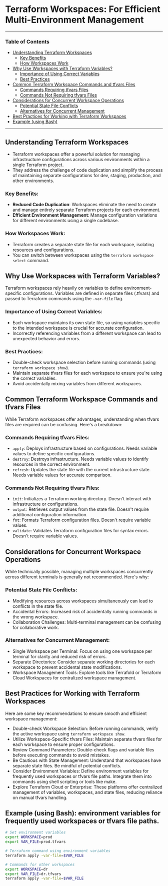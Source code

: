 # Terraform Workspaces: For Efficient Multi-Environment Management

---

### Table of Contents

- [Understanding Terraform Workspaces](#understanding-terraform-workspaces)
  - [Key Benefits](#key-benefits)
  - [How Workspaces Work](#how-workspaces-work)
- [Why Use Workspaces with Terraform Variables?](#why-use-workspaces-with-terraform-variables)
  - [Importance of Using Correct Variables](#importance-of-using-correct-variables)
  - [Best Practices](#best-practices)
- [Common Terraform Workspace Commands and tfvars Files](#common-terraform-workspace-commands-and-tfvars-files)
  - [Commands Requiring tfvars Files](#commands-requiring-tfvars-files)
  - [Commands Not Requiring tfvars Files](#commands-not-requiring-tfvars-files)
- [Considerations for Concurrent Workspace Operations](#considerations-for-concurrent-workspace-operations)
  - [Potential State File Conflicts](#potential-state-file-conflicts)
  - [Alternatives for Concurrent Management](#alternatives-for-concurrent-management)
- [Best Practices for Working with Terraform Workspaces](#best-practices-for-working-with-terraform-workspaces)
- [Example (using Bash)](#example-using-bash)

---

## Understanding Terraform Workspaces

-  Terraform workspaces offer a powerful solution for managing infrastructure configurations across various environments within a single Terraform project.
-  They address the challenge of code duplication and simplify the process of maintaining separate configurations for dev, staging, production, and other environments.

### Key Benefits:

- **Reduced Code Duplication**: Workspaces eliminate the need to create and manage entirely separate Terraform projects for each environment.
- **Efficient Environment Management**: Manage configuration variations for different environments using a single codebase.

### How Workspaces Work:

- Terraform creates a separate state file for each workspace, isolating resources and configurations.
- You can switch between workspaces using the `terraform workspace select` command.

## Why Use Workspaces with Terraform Variables?

Terraform workspaces rely heavily on variables to define environment-specific configurations. Variables are defined in separate files (.tfvars) and passed to Terraform commands using the `-var-file` flag.

### Importance of Using Correct Variables:

- Each workspace maintains its own state file, so using variables specific to the intended workspace is crucial for accurate configuration.
- Incorrectly referencing variables from a different workspace can lead to unexpected behavior and errors.

### Best Practices:

- Double-check workspace selection before running commands (using `terraform workspace show`).
- Maintain separate tfvars files for each workspace to ensure you're using the correct variables.
- Avoid accidentally mixing variables from different workspaces.

## Common Terraform Workspace Commands and tfvars Files

While Terraform workspaces offer advantages, understanding when tfvars files are required can be confusing. Here's a breakdown:

### Commands Requiring tfvars Files:

- `apply`: Deploys infrastructure based on configurations. Needs variable values to define specific configurations.
- `destroy`: Destroys infrastructure. Needs variable values to identify resources in the correct environment.
- `refresh`: Updates the state file with the current infrastructure state. Needs variable values for accurate comparison.

### Commands Not Requiring tfvars Files:

- `init`: Initializes a Terraform working directory. Doesn't interact with infrastructure or configurations.
- `output`: Retrieves output values from the state file. Doesn't require additional configuration information.
- `fmt`: Formats Terraform configuration files. Doesn't require variable values.
- `validate`: Validates Terraform configuration files for syntax errors. Doesn't require variable values.

## Considerations for Concurrent Workspace Operations

While technically possible, managing multiple workspaces concurrently across different terminals is generally not recommended. Here's why:

### Potential State File Conflicts:

- Modifying resources across workspaces simultaneously can lead to conflicts in the state file.
- Accidental Errors: Increased risk of accidentally running commands in the wrong workspace.
- Collaboration Challenges: Multi-terminal management can be confusing for collaborative work.

### Alternatives for Concurrent Management:

- Single Workspace per Terminal: Focus on using one workspace per terminal for clarity and reduced risk of errors.
- Separate Directories: Consider separate working directories for each workspace to prevent accidental state modifications.
- Workspace Management Tools: Explore tools like Terrafold or Terraform Cloud Workspaces for centralized workspace management.

## Best Practices for Working with Terraform Workspaces

Here are some key recommendations to ensure smooth and efficient workspace management:

- Double-check Workspace Selection: Before running commands, verify the active workspace using `terraform workspace show`.
- Utilize Workspace-Specific tfvars Files: Maintain separate tfvars files for each workspace to ensure proper configurations.
- Review Command Parameters: Double-check flags and variable files before executing commands to avoid mistakes.
- Be Cautious with State Management: Understand that workspaces have separate state files. Be mindful of potential conflicts.
- Consider Environment Variables: Define environment variables for frequently used workspaces or tfvars file paths. Integrate them into commands using shell scripting or tools like make.
- Explore Terraform Cloud or Enterprise: These platforms offer centralized management of variables, workspaces, and state files, reducing reliance on manual tfvars handling.

## Example (using Bash): environment variables for frequently used workspaces or tfvars file paths.

```bash
# Set environment variables
export WORKSPACE=prod
export VAR_FILE=prod.tfvars

# Terraform command using environment variables
terraform apply -var-file=$VAR_FILE

# Commands for other workspaces
export WORKSPACE=dr
export VAR_FILE=dr.tfvars
terraform apply -var-file=$VAR_FILE
```
